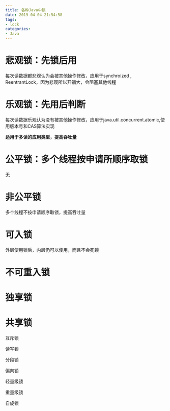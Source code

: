 ```yaml
---
title: 各种Java中锁
date: 2019-04-04 21:54:58
tags:
- lock
categories:
- Java
---
```

# 悲观锁：先锁后用

每次读数据都悲观认为会被其他操作修改，应用于synchroized , ReentrantLock，因为悲观所以开销大，会阻塞其他线程

# 乐观锁：先用后判断

每次读数据乐观认为没有被其他操作修改，应用于java.util.concurrent.atomic,使用版本号和CAS算法实现

**适用于多读的应用类型，提高吞吐量**

# 公平锁：多个线程按申请所顺序取锁

无

# 非公平锁

多个线程不按申请顺序取锁，提高吞吐量

# 可入锁

外层使用锁后，内层仍可以使用，而且不会死锁

# 不可重入锁

# 独享锁

# 共享锁

互斥锁

读写锁

分段锁

偏向锁

轻量级锁

重量级锁

自旋锁